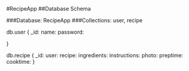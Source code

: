 #RecipeApp
##Database Schema

###Database: RecipeApp
###Collections: user, recipe

db.user {
	_id:
	name:
	password:

}

db.recipe {
	_id:
	user:
	recipe:
	ingredients:
	instructions:
	photo:
	preptime:
	cooktime:
}